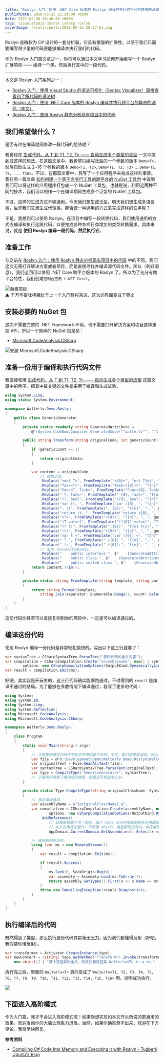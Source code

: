 ```yaml
---
title: "Roslyn 入门：使用 .NET Core 版本的 Roslyn 编译并执行跨平台的静态的源码"
publishDate: 2018-05-25 21:24:08 +0800
date: 2021-08-30 10:40:55 +0800
tags: visualstudio dotnet csharp roslyn
coverImage: /static/posts/2018-05-25-20-17-01.png
---
```


Roslyn 是微软为 C# 设计的一套分析器，它具有很强的扩展性。以至于我们只需要编写很少量的代码便能够编译并执行我们的代码。

作为 Roslyn 入门篇文章之一，你将可以通过本文学习如何开始编写一个 Roslyn 扩展项目 —— 编译一个类，然后执行其中的一段代码。

---

本文是 Roslyn 入门系列之一：

- [Roslyn 入门：使用 Visual Studio 的语法可视化（Syntax Visualizer）窗格查看和了解代码的语法树](/post/roslyn-syntax-visualizer)
- [Roslyn 入门：使用 .NET Core 版本的 Roslyn 编译并执行跨平台的静态的源码（本文）](/post/compile-and-invoke-code-using-roslyn)
- [Roslyn 入门：使用 Roslyn 静态分析现有项目中的代码](/post/analysis-code-of-existed-projects-using-roslyn)

<div id="toc"></div>

## 我们希望做什么？

是否有过在编译期间修改一段代码的想法呢？

我曾经在 [生成代码，从 T 到 T1, T2, Tn —— 自动生成多个类型的泛型](/post/generate-code-of-generic-types) 一文中提到过这样的想法，在这篇文章中，我希望只编写泛型的一个参数的版本 `Demo<T>`，然后自动生成 2~16 个参数的版本 `Demo<T1, T2>`, `Demo<T1, T2, T3>` ... `Demo<T1, T2, ... T16>`。不过，在那篇文章中，我写了一个应用程序来完成这样的事情。我在另一篇文章 [如何创建一个基于命令行工具的跨平台的 NuGet 工具包](/post/create-a-cross-platform-command-based-nuget-tool) 中说到我们可以将这样的应用程序打包成一个 NuGet 工具包。也就是说，利用这两种不同的技术，我们可以制作一个在编译期间生成多个泛型的 NuGet 工具包。

不过，这样的生成方式不够通用。今天我们想生成泛型，明天我们想生成多语言类，后天我们又想生成代理类。能否做一种通用的方式来完成这样的任务呢？

于是，我想到可以使用 Roslyn。在项目中编写一段转换代码，我们使用通用的方式去编译和执行这段代码，以便完成各种各样日益增加的类型转换需求。具体来说，就是 **使用 Roslyn 编译一段代码，然后执行它**。

## 准备工作

与之前在 [Roslyn 入门：使用 Roslyn 静态分析现有项目中的代码](/post/analysis-code-of-existed-projects-using-roslyn) 中的不同，我们这次无需打开解决方案或者项目，而是直接寻找并编译源代码文件。所以（利好消息），我们这回可以使用 .NET Core 跨平台版本的 Roslyn 了。所以为了充分有跨平台特性，我们创建`控制台应用 (.NET Core)`。

![新建项目](/static/posts/2018-05-25-20-17-01.png)  
▲ 千万不要吐槽相比于上一个入门教程来说，这次的界面变成了英文

## 安装必要的 NuGet 包

这次不需要完整的 .NET Framework 环境，也不需要打开解决方案和项目这种重型 API，所以一个简单的 NuGet 包足矣：

- [Microsoft.CodeAnalysis.CSharp](https://www.nuget.org/packages/Microsoft.CodeAnalysis.CSharp/)

![安装 Microsoft.CodeAnalysis.CSharp](/static/posts/2018-05-25-20-25-10.png)

## 准备一份用于编译和执行代码文件

我直接使用 [生成代码，从 T 到 T1, T2, Tn —— 自动生成多个类型的泛型](/post/generate-code-of-generic-types) 这篇文章中的例子。把其中最关键的文件拿来用于编译和生成试验。

```csharp
using System.Linq;
using static System.Environment;

namespace Walterlv.Demo.Roslyn
{
    public class GenericGenerator
    {
        private static readonly string GeneratedAttribute =
            @"[System.CodeDom.Compiler.GeneratedCode(""walterlv"", ""1.0"")]";

        public string Transform(string originalCode, int genericCount)
        {
            if (genericCount == 1)
            {
                return originalCode;
            }

            var content = originalCode
                // 替换泛型。
                .Replace("<out T>", FromTemplate("<{0}>", "out T{n}", ", ", genericCount))
                .Replace("Task<T>", FromTemplate("Task<({0})>", "T{n}", ", ", genericCount))
                .Replace("Func<T, Task>", FromTemplate("Func<{0}, Task>", "T{n}", ", ", genericCount))
                .Replace(" T, Task>", FromTemplate(" {0}, Task>", "T{n}", ", ", genericCount))
                .Replace("(T, bool", FromTemplate("({0}, bool", "T{n}", ", ", genericCount))
                .Replace("var (t, ", FromTemplate("var ({0}, ", "t{n}", ", ", genericCount))
                .Replace(", t)", FromTemplate(", {0})", "t{n}", ", ", genericCount))
                .Replace("return (t, ", FromTemplate("return ({0}, ", "t{n}", ", ", genericCount))
                .Replace("<T>", FromTemplate("<{0}>", "T{n}", ", ", genericCount))
                .Replace("(T value)", FromTemplate("(({0}) value)", "T{n}", ", ", genericCount))
                .Replace("(T t)", FromTemplate("({0})", "T{n} t{n}", ", ", genericCount))
                .Replace("(t)", FromTemplate("({0})", "t{n}", ", ", genericCount))
                .Replace("var t =", FromTemplate("var ({0}) =", "t{n}", ", ", genericCount))
                .Replace(" T ", FromTemplate(" ({0}) ", "T{n}", ", ", genericCount))
                .Replace(" t;", FromTemplate(" ({0});", "t{n}", ", ", genericCount))
                // 生成 [GeneratedCode]。
                .Replace("    public interface ", $"    {GeneratedAttribute}{NewLine}    public interface ")
                .Replace("    public class ", $"    {GeneratedAttribute}{NewLine}    public class ")
                .Replace("    public sealed class ", $"    {GeneratedAttribute}{NewLine}    public sealed class ");
            return content.Trim();
        }

        private static string FromTemplate(string template, string part, string separator, int count)
        {
            return string.Format(template,
                string.Join(separator, Enumerable.Range(1, count).Select(x => part.Replace("{n}", x.ToString()))));
        }
    }
}
```

这份代码你甚至可以直接复制到你的项目中，一定是可以编译通过的。

## 编译这份代码

使用 Roslyn 编译一份代码是非常轻松愉快的。写出以下这三行就够了：

```csharp
var syntaxTree = CSharpSyntaxTree.ParseText("那份代码的全文内容");
var compilation = CSharpCompilation.Create("assemblyname", new[] { syntaxTree },
        options: new CSharpCompilationOptions(OutputKind.DynamicallyLinkedLibrary));
var result = compilation.Emit(ms);
```

好吧，其实我是开玩笑的，这三行代码确实能够跑通过，不过得到的 `result` 是编译不通过的结局。为了能够在多数情况下编译通过，我写了更多的代码：

```csharp
using System;
using System.IO;
using System.Linq;
using System.Reflection;
using Microsoft.CodeAnalysis;
using Microsoft.CodeAnalysis.CSharp;

namespace Walterlv.Demo.Roslyn
{
    class Program
    {
        static void Main(string[] args)
        {
            // 大家都知道在代码中写死文件路径是不对的，不过，我们这里是试验。放心，我会改的！
            var file = @"D:\Development\Demo\Walterlv.Demo.Roslyn\Walterlv.Demo.Roslyn.Tests\GenericGenerator.cs";
            var originalText = File.ReadAllText(file);
            var syntaxTree = CSharpSyntaxTree.ParseText(originalText);
            var type = CompileType("GenericGenerator", syntaxTree);
            // 于是我们得到了编译后的类型，但是还不知道怎么办。
        }

        private static Type CompileType(string originalClassName, SyntaxTree syntaxTree)
        {
            // 指定编译选项。
            var assemblyName = $"{originalClassName}.g";
            var compilation = CSharpCompilation.Create(assemblyName, new[] { syntaxTree },
                    options: new CSharpCompilationOptions(OutputKind.DynamicallyLinkedLibrary))
                .AddReferences(
                    // 这算是偷懒了吗？我把 .NET Core 运行时用到的那些引用都加入到引用了。
                    // 加入引用是必要的，不然连 object 类型都是没有的，肯定编译不通过。
                    AppDomain.CurrentDomain.GetAssemblies().Select(x => MetadataReference.CreateFromFile(x.Location)));

            // 编译到内存流中。
            using (var ms = new MemoryStream())
            {
                var result = compilation.Emit(ms);

                if (result.Success)
                {
                    ms.Seek(0, SeekOrigin.Begin);
                    var assembly = Assembly.Load(ms.ToArray());
                    return assembly.GetTypes().First(x => x.Name == originalClassName);
                }
                throw new CompilingException(result.Diagnostics);
            }
        }
    }
}
```

## 执行编译后的代码

既然得到了类型，那么执行这份代码其实毫无压力，因为我们都懂得反射（好吧，我假装你懂反射）。

```csharp
var transformer = Activator.CreateInstance(type);
var newContent = (string) type.GetMethod("Transform").Invoke(transformer,
    new object[] { "某个泛型类的全文，假装我是泛型类 Walterlv<T> is a sb.", 2 });
```

执行完之后，里面的 `Walterlv<T>` 真的变成了 `Walterlv<T1, T2, T3, T4, T5, T6, T7, T8, T9, T10, T11, T12, T13, T14, T15, T16>` 啊。说明成功执行。

![](/static/posts/2018-05-25-21-14-40.png)

## 下面进入高阶模式

作为入门篇，我才不会进入高阶模式呢！如果你想实现如本文开头所说的更通用的效果，欢迎发动你的大脑让想象力迸发。当然，如果你确实想不出来，欢迎在下方评论，我将尽快回复。

**参考资料**

- [Compiling C# Code Into Memory and Executing It with Roslyn - Tugberk Ugurlu's Blog](http://www.tugberkugurlu.com/archive/compiling-c-sharp-code-into-memory-and-executing-it-with-roslyn)

